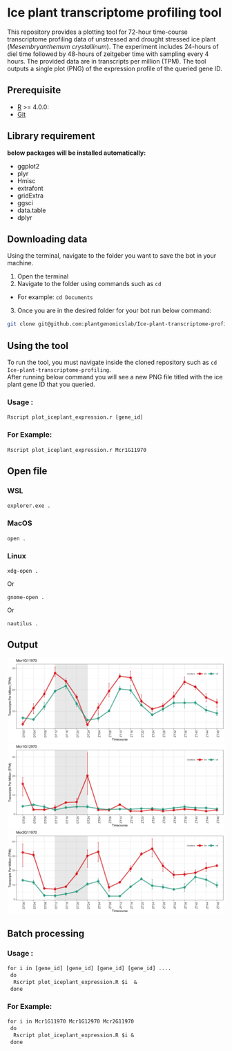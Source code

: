 # Ice plant transcriptome profiling tool
This repository provides a plotting tool for 72-hour time-course transcriptome profiling data of unstressed and drought stressed ice plant (*Mesembryanthemum crystallinum*). The experiment includes 24-hours of diel time followed by 48-hours of zeitgeber time with sampling every 4 hours. The provided data are in transcripts per million (TPM). The tool outputs a single plot (PNG) of the expression profile of the queried gene ID.

## Prerequisite
 - [R](https://cloud.r-project.org/) >= 4.0.0:
 - [Git](https://github.com/git-guides/install-git)

## Library requirement
**below packages will be installed automatically:**
- ggplot2
- plyr
- Hmisc
- extrafont
- gridExtra
- ggsci
- data.table
- dplyr

## Downloading data
Using the terminal, navigate to the folder you want to save the bot in your machine.
1. Open the terminal
2. Navigate to the folder using commands such as `cd` 
- For example: `cd Documents`
3. Once you are in the desired folder for your bot run below command: 
```bash
git clone git@github.com:plantgenomicslab/Ice-plant-transcriptome-profiling.git
```

## Using the tool
To run the tool, you must navigate inside the cloned repository such as `cd Ice-plant-transcriptome-profiling`.   
After running below command you will see a new PNG file titled with the ice plant gene ID that you queried.

### Usage :
```
Rscript plot_iceplant_expression.r [gene_id]
```
### For Example:
```
Rscript plot_iceplant_expression.r Mcr1G11970
```
## Open file
### WSL
```
explorer.exe .
```
### MacOS
```
open .
```
### Linux
```
xdg-open .
```
Or 
```
gnome-open .
```
Or
```
nautilus .
```
## Output 
![plot](./test/Mcr1G11970_DT_ZT_timecourse.png)
![plot](./test/Mcr1G12970_DT_ZT_timecourse.png)
![plot](./test/Mcr2G11970_DT_ZT_timecourse.png)


## Batch processing

### Usage :
```
for i in [gene_id] [gene_id] [gene_id] [gene_id] ....
 do
  Rscript plot_iceplant_expression.R $i  &
 done
```
### For Example:
```
for i in Mcr1G11970 Mcr1G12970 Mcr2G11970
 do
  Rscript plot_iceplant_expression.R $i &
 done
```

